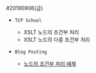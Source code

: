 #20190906(금)

- `TCP School`
  
  - XSLT 노드의 조건부 처리
  - XSLT 노드의 다중 조건부 처리
  
- `Blog Posting`

  - [노드의 조건부 처리 예제](https://enfanthoon.tistory.com/67)

    

​       

